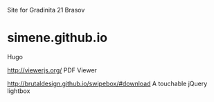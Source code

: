 Site for Gradinita 21 Brasov


# simene.github.io

Hugo

http://viewerjs.org/ PDF Viewer

http://brutaldesign.github.io/swipebox/#download A touchable jQuery lightbox